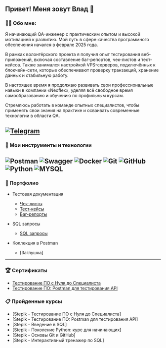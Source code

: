 Привет!  Меня зовут Влад 👋
---
### 👨‍💻 Обо мне:
Я начинающий QA-инженер с практическим опытом и высокой мотивацией к развитию. Мой путь в сфере качества программного обеспечения начался в феврале 2025 года.

В рамках волонтёрского проекта я получил опыт тестирования веб-приложений, включая составление баг-репортов, чек-листов и тест-кейсов. Также занимался настройкой VPS-серверов, подключённых к блокчейн-сети, которые обеспечивают проверку транзакций, хранение данных и стабильную работу.

В настоящее время я продолжаю развивать свои профессиональные навыки в компании «Neoflex», уделяя всё свободное время самообразованию и обучению по профильным курсам.

Стремлюсь работать в команде опытных специалистов, чтобы применять свои знания на практике и осваивать современные технологии в области QA.

[![Telegram](https://img.shields.io/badge/-@taboyakov-blue?style=flat&logo=telegram&logoColor=white)](https://t.me/taboyakov)
---
### 🔧 Мои инструменты и технологии
![Postman](https://img.shields.io/badge/-Postman-090909?style=for-the-badge&logo=postman)
![Swagger](https://img.shields.io/badge/-Swagger-090909?style=for-the-badge&logo=Swagger)
![Docker](https://img.shields.io/badge/-Docker-090909?style=for-the-badge&logo=Docker)
![Git](https://img.shields.io/badge/-Git-090909?style=for-the-badge&logo=Git)
![GitHub](https://img.shields.io/badge/-GitHub-090909?style=for-the-badge&logo=GitHub)
![Python](https://img.shields.io/badge/-Python-090909?style=for-the-badge&logo=Python)
![MYSQL](https://img.shields.io/badge/-MYSQL-090909?style=for-the-badge&logo=MYSQL)
---

### 📁 Портфолио
- Тестовая документация
  -  [Чек-листы](https://github.com/QuaTab/briefcase/tree/main/Checklist)
  -  [Тест-кейсы](https://github.com/QuaTab/briefcase/tree/main/Test_case)
  -  [Баг-репорты](https://github.com/QuaTab/briefcase/tree/main/bug_report)
     
- SQL запросы
  -  [SQL запросы](https://github.com/QuaTab/briefcase/tree/main/SQL)

- Коллекция в Postman
  -  [Заглушка]
---

### 🏆 Сертификаты
  - [Тестирование ПО с Нуля до Специалиста](https://github.com/QuaTab/briefcase/blob/main/certificate/stepik-certificate-qa.pdf)
  - [Тестирование ПО: Postman для тестирования API](https://github.com/QuaTab/briefcase/blob/main/certificate/stepik-certificate-postman.pdf)

### 📋 Пройденные курсы
  - [Stepik - Тестирование ПО с Нуля до Специалиста]
  - [Stepik - Тестирование ПО: Postman для тестирования API]
  - [Stepik - Введение в SQL]
  - [Stepik - Поколение Python: курс для начинающих]
  - [Stepik - Основы Git и GitHub]
  - [Stepik - Интерактивный тренажер по SQL]
